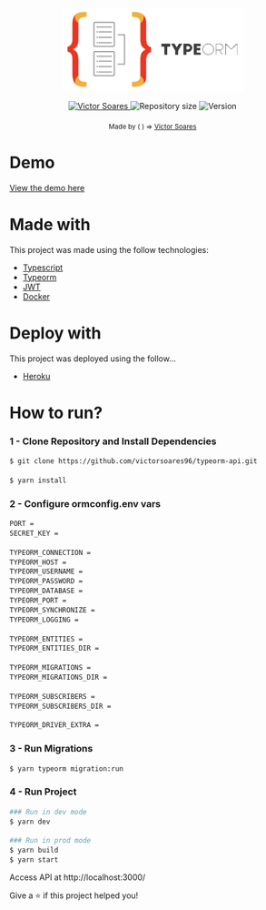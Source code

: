 <p align="center">
   <img src="./portfolio/apresentation.gif" alt="Proffy" width="320"/>
</p>
<p align="center">
  <a href="https://heroku-badge.herokuapp.com/projects.html">
    <img alt="Victor Soares" src="https://heroku-badge.herokuapp.com/?app=heroku-badge" />
  </a>
  <img alt="Repository size" src="https://img.shields.io/github/repo-size/victorsoares96/proffy?color=FF9F1C">
  <img alt="Version" src="https://img.shields.io/badge/-Version 1.0-FF9F1C?style=flat" />
</p>

<div align="center">
  <sub>Made by ( ) => 
    <a href="https://victorsoares96.netlify.app">Victor Soares</a>
  </sub>
</div>

# Demo
[View the demo here](https://typeorm-api.herokuapp.com/)

# Made with
This project was made using the follow technologies:

* [Typescript](https://www.typescriptlang.org/)      
* [Typeorm](https://typeorm.io/)
* [JWT](https://jwt.io/)
* [Docker](https://www.docker.com/)

# Deploy with
This project was deployed using the follow...

* [Heroku](https://heroku.com)

# How to run?

### 1 - Clone Repository and Install Dependencies
```bash
$ git clone https://github.com/victorsoares96/typeorm-api.git

$ yarn install
```

### 2 - Configure ormconfig.env vars
```bash
PORT = 
SECRET_KEY = 

TYPEORM_CONNECTION = 
TYPEORM_HOST = 
TYPEORM_USERNAME = 
TYPEORM_PASSWORD = 
TYPEORM_DATABASE = 
TYPEORM_PORT = 
TYPEORM_SYNCHRONIZE = 
TYPEORM_LOGGING = 

TYPEORM_ENTITIES = 
TYPEORM_ENTITIES_DIR = 

TYPEORM_MIGRATIONS = 
TYPEORM_MIGRATIONS_DIR = 

TYPEORM_SUBSCRIBERS = 
TYPEORM_SUBSCRIBERS_DIR = 

TYPEORM_DRIVER_EXTRA =
```

### 3 - Run Migrations
```bash
$ yarn typeorm migration:run
```

### 4 - Run Project
```bash
### Run in dev mode
$ yarn dev

### Run in prod mode
$ yarn build
$ yarn start
```

Access API at http://localhost:3000/

Give a ⭐️ if this project helped you!
